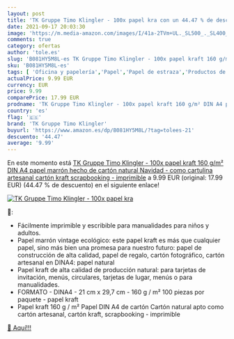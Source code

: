 ```yaml
---
layout: post
title: 'TK Gruppe Timo Klingler - 100x papel kra con un 44.47 % de descuento'
date: 2021-09-17 20:03:30
image: 'https://m.media-amazon.com/images/I/41a-2TVm+UL._SL500_._SL400_.jpg'
comments: true
category: ofertas
author: 'tole.es'
slug: 'B081HY5M8L-es TK Gruppe Timo Klingler - 100x papel kraft 160 g/m² DIN A4...'
sku: 'B081HY5M8L-es'
tags: [ 'Oficina y papelería','Papel','Papel de estraza','Productos de papel para oficina','navidad','tk gruppe timo klingler', ]
actualPrice: 9.99 EUR
currency: EUR
price: 9.99
comparePrice: 17.99 EUR
prodname: 'TK Gruppe Timo Klingler - 100x papel kraft 160 g/m² DIN A4 papel marrón hecho de cartón natural Navidad - como cartulina artesanal  cartón kraft  scrapbooking - imprimible'
country: 'es'
flag: '🇪🇸'
brand: 'TK Gruppe Timo Klingler'
buyurl: 'https://www.amazon.es/dp/B081HY5M8L/?tag=tolees-21'
descuento: '44.47'
average: '9.99'
---
```


En este momento está [TK Gruppe Timo Klingler - 100x papel kraft 160 g/m² DIN A4 papel marrón hecho de cartón natural Navidad - como cartulina artesanal  cartón kraft  scrapbooking - imprimible](https://www.amazon.es/dp/B081HY5M8L/?tag=tolees-21) a 9.99 EUR (original: 17.99 EUR) (44.47 %  de descuento) en el siguiente enlace!

[![TK Gruppe Timo Klingler - 100x papel kra](https://m.media-amazon.com/images/I/41a-2TVm+UL._SL500_._SL400_.jpg)](https://www.amazon.es/dp/B081HY5M8L/?tag=tolees-21)

🔎:

- Fácilmente imprimible y escribible para manualidades para niños y adultos.
- Papel marrón vintage ecológico: este papel kraft es más que cualquier papel, sino más bien una promesa para nuestro futuro: papel de construcción de alta calidad, papel de regalo, cartón fotográfico, cartón artesanal en DINA4: papel natural
- Papel kraft de alta calidad de producción natural: para tarjetas de invitación, menús, circulares, tarjetas de lugar, menús o para manualidades.
- FORMATO - DINA4 - 21 cm x 29,7 cm - 160 g / m² 100 piezas por paquete - papel kraft
- Papel kraft 160 g / m² Papel DIN A4 de cartón Cartón natural apto como cartón artesanal, cartón kraft, scrapbooking - imprimible

[🛒 Aquí!!!](https://www.amazon.es/dp/B081HY5M8L/?tag=tolees-21)
